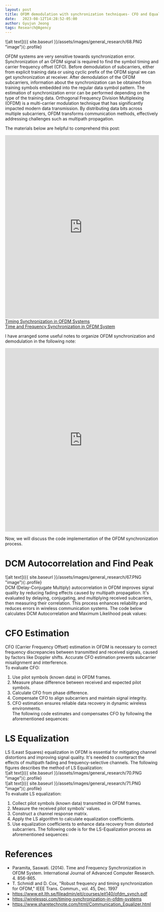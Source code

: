 ```yaml
---
layout: post
title: OFDM demodulation with synchronization techniques- CFO and Equalization
date:   2023-08-12T14:28:52-05:00
author: Gyujun Jeong
tags: Research@Agency
---
```


![alt text]({{ site.baseurl }}/assets/images/general_research/68.PNG "image"){:.profile}<br>

OFDM systems are very sensitive towards  synchronization error. Synchronization of an OFDM signal is required to find the symbol timing and carrier frequency offset (CFO). Before demodulation of subcarriers, either from explicit training data or using cyclic prefix of the OFDM signal we can get synchronization at receiver. After demodulation of the OFDM subcarriers, information about the synchronization can be obtained from training symbols embedded into the regular data symbol pattern. The estimation of synchronization error can be performed depending on the type of the training data. Orthogonal Frequency Division Multiplexing (OFDM) is a multi-carrier modulation technique that has significantly impacted modern data transmission. By distributing data bits across multiple subcarriers, OFDM transforms communication methods, effectively addressing challenges such as multipath propagation.<br>

The materials below are helpful to comprehend this post:<br>
<iframe src="https://drive.google.com/file/d/1uOm2mTfnvMKewzKpfGH8Wp4wkvNYGfEf/preview" type="application/pdf" style="width:100%; height:600px;" frameborder="0"></iframe><br>
<a href="https://wirelesspi.com/timing-synchronization-in-ofdm-systems/" target="_blank">Timing Synchronization in OFDM Systems</a><br>
<a href="https://drive.google.com/file/d/1UXBKSiIWQODTCLaJvZ2M2YlT8f9Wmre1/preview" target="_blank">Time and Frequency Synchronization in OFDM System</a><br>

I have arranged some useful notes to organize OFDM synchronization and demodulation in the following note:<br>
<iframe src="https://drive.google.com/file/d/1AEJol-bRUNF_ENH5fEIbjCvCcVrMa12E/preview" type="application/pdf" style="width:100%; height:600px;" frameborder="0"></iframe><br>

Now, we will discuss the code implementation of the OFDM synchronization process. <br>

# DCM Autocorrelation and Find Peak
![alt text]({{ site.baseurl }}/assets/images/general_research/67.PNG "image"){:.profile}<br>
DCM (Delay-Conjugate Multiply) autocorrelation in OFDM improves signal quality by reducing fading effects caused by multipath propagation. It's evaluated by delaying, conjugating, and multiplying received subcarriers, then measuring their correlation. This process enhances reliability and reduces errors in wireless communication systems. The code below calculates DCM Autocorrelation and Maximum Likelihood peak values:<br>
<script src="https://gist.github.com/gyulab/d0c4216e798fadd68379bc43a3680f01.js"></script>

# CFO Estimation
CFO (Carrier Frequency Offset) estimation in OFDM is necessary to correct frequency discrepancies between transmitted and received signals, caused by factors like Doppler shifts. Accurate CFO estimation prevents subcarrier misalignment and interference.<br>
To evaluate CFO:<br>
1. Use pilot symbols (known data) in OFDM frames.
2. Measure phase difference between received and expected pilot symbols.
3. Calculate CFO from phase difference.
4. Compensate CFO to align subcarriers and maintain signal integrity.
5. CFO estimation ensures reliable data recovery in dynamic wireless environments.<br>
The following code estimates and compensates CFO by following the aforementioned sequences:<br>
<script src="https://gist.github.com/gyulab/2896b3287e7a3891220f8a72ad1bdd89.js"></script>

# LS Equalization
LS (Least Squares) equalization in OFDM is essential for mitigating channel distortions and improving signal quality. It's needed to counteract the effects of multipath fading and frequency-selective channels. The following figures describes the method of LS Equalization:<br>
![alt text]({{ site.baseurl }}/assets/images/general_research/70.PNG "image"){:.profile}<br>
![alt text]({{ site.baseurl }}/assets/images/general_research/71.PNG "image"){:.profile}<br>
To evaluate LS equalization:<br>
1. Collect pilot symbols (known data) transmitted in OFDM frames.
2. Measure the received pilot symbols' values.
3. Construct a channel response matrix.
4. Apply the LS algorithm to calculate equalization coefficients.
5. Use equalization coefficients to enhance data recovery from distorted subcarriers.
The following code is for the LS-Equalization process as aforementioned sequences:<br>
<script src="https://gist.github.com/gyulab/2bcc8608479706c8329571d8fb854882.js"></script>


# References
- Paramita, Saswati. (2014). Time and Frequency Synchronization in OFDM System. International Journal of Advanced Computer Research. 4. 856-865.
- T. Schmidl and D. Cox, "Robust frequency and timing synchronization for OFDM," IEEE Trans. Commun., vol. 45, Dec. 1997
- https://www.eit.lth.se/fileadmin/eit/courses/eit140/ofdm_synch.pdf
- https://wirelesspi.com/timing-synchronization-in-ofdm-systems
- https://www.sharetechnote.com/html/Communication_Equalizer.html
